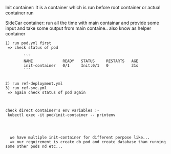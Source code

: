 Init container:
 It is a container which is run before root container or actual container run


SideCar container:
    run all the time with main containar and provide some input and take some output from main containe..
    also know as helper container



    1) run pod.yml first
     => check status of pod

            ```
            NAME             READY   STATUS     RESTARTS   AGE
            init-container   0/1     Init:0/1   0          31s
            ```


    2) run ref-deployment.yml
    3) run ref-svc.yml
     => again check status of pod again  



    check direct container's env variables :-
     kubectl exec -it pod/init-container -- printenv




      we have multiple init-container for different perpose like...
      => our requirement is create db pod and create database than running some other pods nd etc...